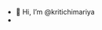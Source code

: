 - 👋 Hi, I’m @kritichimariya
-
<!---
kritichimariya/kritichimariya is a ✨ special ✨ repository because its `README.md` (this file) appears on your GitHub profile.
You can click the Preview link to take a look at your changes.
--->
